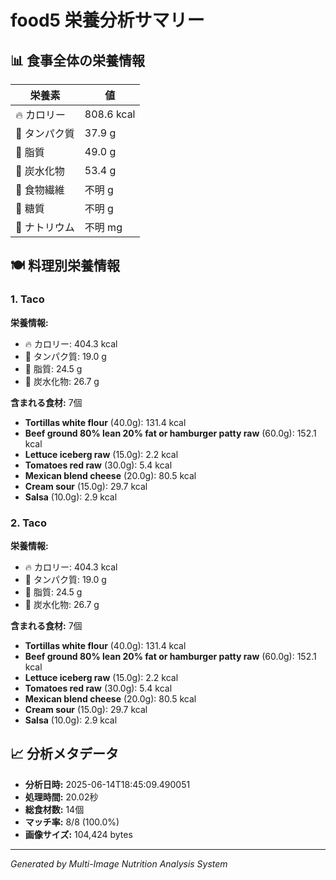 # food5 栄養分析サマリー

## 📊 食事全体の栄養情報

| 栄養素 | 値 |
|--------|-----|
| 🔥 カロリー | 808.6 kcal |
| 🥩 タンパク質 | 37.9 g |
| 🧈 脂質 | 49.0 g |
| 🍞 炭水化物 | 53.4 g |
| 🌾 食物繊維 | 不明 g |
| 🍯 糖質 | 不明 g |
| 🧂 ナトリウム | 不明 mg |

## 🍽️ 料理別栄養情報

### 1. Taco

**栄養情報:**
- 🔥 カロリー: 404.3 kcal
- 🥩 タンパク質: 19.0 g
- 🧈 脂質: 24.5 g
- 🍞 炭水化物: 26.7 g

**含まれる食材:** 7個

- **Tortillas white flour** (40.0g): 131.4 kcal
- **Beef ground 80% lean 20% fat or hamburger patty raw** (60.0g): 152.1 kcal
- **Lettuce iceberg raw** (15.0g): 2.2 kcal
- **Tomatoes red raw** (30.0g): 5.4 kcal
- **Mexican blend cheese** (20.0g): 80.5 kcal
- **Cream sour** (15.0g): 29.7 kcal
- **Salsa** (10.0g): 2.9 kcal

### 2. Taco

**栄養情報:**
- 🔥 カロリー: 404.3 kcal
- 🥩 タンパク質: 19.0 g
- 🧈 脂質: 24.5 g
- 🍞 炭水化物: 26.7 g

**含まれる食材:** 7個

- **Tortillas white flour** (40.0g): 131.4 kcal
- **Beef ground 80% lean 20% fat or hamburger patty raw** (60.0g): 152.1 kcal
- **Lettuce iceberg raw** (15.0g): 2.2 kcal
- **Tomatoes red raw** (30.0g): 5.4 kcal
- **Mexican blend cheese** (20.0g): 80.5 kcal
- **Cream sour** (15.0g): 29.7 kcal
- **Salsa** (10.0g): 2.9 kcal

## 📈 分析メタデータ

- **分析日時:** 2025-06-14T18:45:09.490051
- **処理時間:** 20.02秒
- **総食材数:** 14個
- **マッチ率:** 8/8 (100.0%)
- **画像サイズ:** 104,424 bytes

---
*Generated by Multi-Image Nutrition Analysis System*
